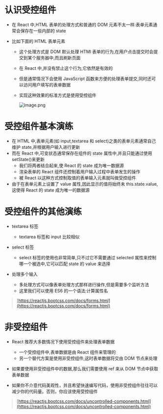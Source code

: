 # 认识受控组件

- 在 React 中,HTML 表单的处理方式和普通的 DOM 元素不太一样:表单元素通常会保存在一些内部的 state

- 比如下面的 HTML 表单元素

  - 这个处理方式是 DOM 默认处理 HTMl 表单的行为,在用户点击提交时会提交到某个服务器中,而且刷新页面
  - 在 React 中,并没有禁止这个行为,它依然是有效的
  - 但是通常情况下会使用 JavaScript 函数来方便的处理表单提交,同时还可以访问用户填写的表单数据
  - 实现这种效果的标准方式是使用受控组件

    ![image.png](https://p6-juejin.byteimg.com/tos-cn-i-k3u1fbpfcp/2f3109058c2247009c689ef0b05b4491~tplv-k3u1fbpfcp-watermark.image)

# 受控组件基本演练

- 在 HTML 中,表单元素(如 input,textarea 和 select)之类的表单元素通常自己维护 state,并根据用户输入进行更新
- 而在 React 中,可变状态通常保存在组件的 state 属性中,并且只能通过使用 setState()来更新
  - 我们将两者结合起来,使 React 的 state 成为唯一数据源
  - 渲染表单的 React 组件还控制着用户输入过程中表单发生的操作
  - 被 React 以这种方式控制取值的表单输入元素就叫做受控组件
- 由于在表单元素上设置了 value 属性,因此显示的值将始终未 this.state.value,这使得 React 的 state 成为唯一的数据源

# 受控组件的其他演练

- textarea 标签
  - textarea 标签和 input 比较相似
- select 标签

  - select 标签的使用也非常简单,只不过它不需要通过 selected 属性来控制哪一个被选中,它可以匹配 state 的 value 来选择

- 处理多个输入
  - 多处理方式可以像表单处理方式那样进行操作,但是需要多个监听方法
  - 这里我们可以使用 ES6 的一个语法:计算属性名

> [https://reactjs.bootcss.com/docs/forms.html](https://reactjs.bootcss.com/docs/forms.html)

# 非受控组件

- React 推荐大多数情况下使用受控组件来处理表单数据

  - 一个受控组件中,表单数据是由 React 组件来管理的
  - 另一个替代方案是使用非受控组件,这时表单数据将交由 DOM 节点来处理

- 如果要使用非受控组件中的数据,那么我们需要使用 ref 来从 DOM 节点中获取表单数据
- 如果你不介意代码美观性，并且希望快速编写代码，使用非受控组件往往可以减少你的代码量。否则，你应该使用受控组件

> [https://reactjs.bootcss.com/docs/uncontrolled-components.html](https://reactjs.bootcss.com/docs/uncontrolled-components.html)
